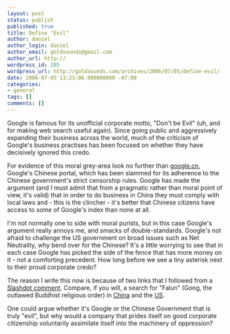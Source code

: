 ```yaml
---
layout: post
status: publish
published: true
title: Define "Evil"
author: daniel
author_login: daniel
author_email: goldsounds@gmail.com
author_url: http://
wordpress_id: 285
wordpress_url: http://goldsounds.com/archives/2006/07/05/define-evil/
date: 2006-07-05 13:23:06.000000000 -07:00
categories:
- general
tags: []
comments: []
---
```

Google is famous for its unofficial corporate motto, "Don't be Evil" (uh, and for making web search useful again). Since going public and aggressively expanding their business across the world, much of the criticism of Google's business practises has been focused on whether they have decisively ignored this credo.

For evidence of this moral grey-area look no further than <a href="http://google.cn">google.cn</a>, Google's Chinese portal, which has been slammed for its adherence to the Chinese government's strict censorship rules. Google has made the argument (and I must admit that from a pragmatic rather than moral point of view, it's valid) that in order to do business in China they must comply with local laws and - this is the clincher - it's better that Chinese citizens have access to <i>some</i> of Google's index than none at all.

I'm not normally one to side with moral purists, but in this case Google's argument really annoys me, and smacks of double-standards. Google's not afraid to challenge the US government on broad issues such as Net Neutrality, why bend over for the Chinese? It's a little worrying to see that in each case Google has picked the side of the fence that has more money on it - not a comforting precedent. How long before we see a tiny asterisk next to their proud corporate credo?

The reason I write this now is because of two links that I followed from a <a href="http://it.slashdot.org/comments.pl?sid=190287&cid=15656842">Slashdot comment</a>. Compare, if you will, a search for "Falun" (Gong, the outlawed Buddhist religious order) in <a href="http://www.google.cn/search?q=Falun">China</a> and the <a href="http://www.google.com/search?q=Falun">US</a>.

One could argue whether it's Google or the Chinese Government that is truly "evil", but why would a company that prides itself on good corporate citizenship voluntarily assimilate itself into the machinery of oppression?
